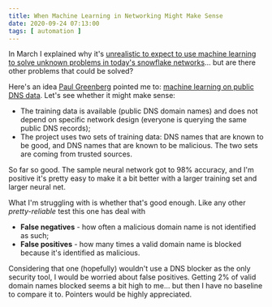 ```yaml
---
title: When Machine Learning in Networking Might Make Sense
date: 2020-09-24 07:13:00
tags: [ automation ]
---
```

In March I explained why it's [unrealistic to expect to use machine learning to solve unknown problems in today's snowflake networks](/2020/03/machine-learning-in-networking-products.html)... but are there other problems that could be solved?

Here's an idea [Paul Greenberg](https://www.linkedin.com/in/greenpau/) pointed me to: [machine learning on public DNS data](https://github.com/chanakyaekbote/coredns_ml_plugin). Let's see whether it might make sense:
<!--more-->
* The training data is available (public DNS domain names) and does not depend on specific network design (everyone is querying the same public DNS records);
* The project uses two sets of training data: DNS names that are known to be good, and DNS names that are known to be malicious. The two sets are coming from trusted sources.

So far so good. The sample neural network got to 98% accuracy, and I'm positive it's pretty easy to make it a bit better with a larger training set and larger neural net.

What I'm struggling with is whether that's good enough. Like any other _pretty-reliable_ test this one has deal with

* **False negatives** - how often a malicious domain name is not identified as such;
* **False positives** - how many times a valid domain name is blocked because it's identified as malicious.

Considering that one (hopefully) wouldn't use a DNS blocker as the only security tool, I would be worried about false positives. Getting 2% of valid domain names blocked seems a bit high to me... but then I have no baseline to compare it to. Pointers would be highly appreciated.